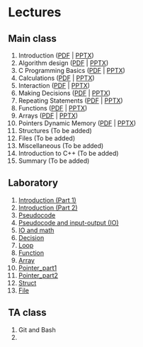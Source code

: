 
# Lectures

## Main class

1. Introduction ([PDF](slides/Lecture_01_Introduction.pdf) | [PPTX](slides/Lecture_01_Introduction.pptx))
2. Algorithm design ([PDF](slides/Lecture_02_Algorithm_design.pdf) | [PPTX](slides/Lecture_02_Algorithm_Design.pptx))
3. C Programming Basics ([PDF](slides/Lecture_03_C_Programming_Basics.pdf) | [PPTX](slides/Lecture_03_C_Programming_Basics.pptx))
4. Calculations ([PDF](slides/Lecture_04_Calculations.pdf) | [PPTX](slides/Lecture_04_Calculations.pptx))
5. Interaction ([PDF](slides/Lecture_05_Interaction.pdf) | [PPTX](slides/Lecture_05_Interaction.pptx))
6. Making Decisions ([PDF](slides/Lecture_06_Making_Decisions.pdf) | [PPTX](slides/Lecture_06_Making_Decisions.pptx))
7. Repeating Statements ([PDF](slides/Lecture_07_Repeating_Statements.pdf) | [PPTX](slides/Lecture_07_Repeating_Statements.pptx))
8. Functions ([PDF](slides/Lecture_08_Functions.pdf) | [PPTX](slides/Lecture_08_Functions.pptx))
9. Arrays ([PDF](slides/Lecture_09_Arrays.pdf) | [PPTX](slides/Lecture_09_Arrays.pptx))
10. Pointers  Dynamic Memory ([PDF](slides/Lecture_10_Pointers_and_Dynamic_Memory.pdf) | 
[PPTX](slides/Lecture_10_Pointers_and_Dynamic_Memory.pptx))
11. Structures (To be added)
12. Files (To be added)
13. Miscellaneous (To be added)
14. Introduction to C++ (To be added)
15. Summary (To be added)


## Laboratory
1. [Introduction (Part 1)](lab/01-Introduction/C-Lab_introduction_Part1.pdf)
2. [Introduction (Part 2)](lab/02-Introduction/C-Lab-introduction-Part2.pdf)
3. [Pseudocode](lab/03-pseudocode/C-Lab_pseudocode.pdf)
4. [Pseudocode and input-output (IO)](lab/04-pseudocode_input_output/C-Lab_pseudocode_IO.pdf)
5. [IO and math](lab/05-math/C-Lab_math.pdf) 
6. [Decision](lab/06-decision/C-Lab_if.pdf)
7. [Loop](lab/07-loop/C-Lab-Loop.pdf)
8. [Function](lab/08-function/C-Lab_function_recursion.pdf)
9. [Array](lab/09-Array/C-Lab-Array&String.pdf)
10. [Pointer_part1](lab/10-Pointer_part1/C-Lab-Pointer-Part1.pdf)
11. [Pointer_part2](lab/11-Pointer_part2/C-Lab-Pointer-Part2.pdf) 
12. [Struct](lab/12-Struct/C-Lab-Struct.pdf)
13. [File](lab/13-File/C-Lab_File.pdf)


## TA class
1. Git and Bash
2. 


